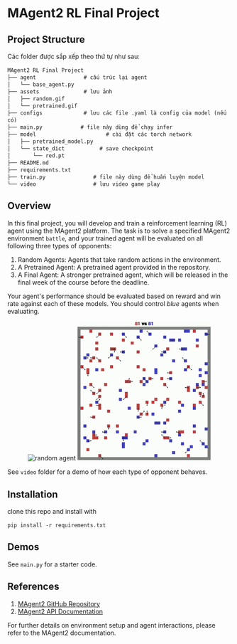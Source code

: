# MAgent2 RL Final Project

## Project Structure 
Các folder được sắp xếp theo thứ tự như sau: 

```
MAgent2 RL Final Project
├── agent               # cấu trúc lại agent 
│   └── base_agent.py
├── assets              # lưu ảnh 
│   ├── random.gif
│   └── pretrained.gif
├── configs             # lưu các file .yaml là config của model (nếu có) 
├── main.py            # file này dùng để chạy infer 
├── model                      # cài đặt các torch network 
│   ├── pretrained_model.py 
│   └── state_dict           # save checkpoint 
│       └── red.pt
├── README.md 
├── requirements.txt
├── train.py               # file này dùng để huấn luyện model 
└── video                  # lưu video game play 
```





## Overview
In this final project, you will develop and train a reinforcement learning (RL) agent using the MAgent2 platform. The task is to solve a specified MAgent2 environment `battle`, and your trained agent will be evaluated on all following three types of opponents:

1. Random Agents: Agents that take random actions in the environment.
2. A Pretrained Agent: A pretrained agent provided in the repository.
3. A Final Agent: A stronger pretrained agent, which will be released in the final week of the course before the deadline.

Your agent's performance should be evaluated based on reward and win rate against each of these models. You should control *blue* agents when evaluating.


<p align="center">
  <img src="assets/random.gif" width="300" alt="random agent" />
  <img src="assets/pretrained.gif" width="300" alt="pretrained agent" />
</p>

See `video` folder for a demo of how each type of opponent behaves.

## Installation
clone this repo and install with
```
pip install -r requirements.txt
```

## Demos
See `main.py` for a starter code.

## References

1. [MAgent2 GitHub Repository](https://github.com/Farama-Foundation/MAgent2)
2. [MAgent2 API Documentation](https://magent2.farama.org/introduction/basic_usage/)

For further details on environment setup and agent interactions, please refer to the MAgent2 documentation.
